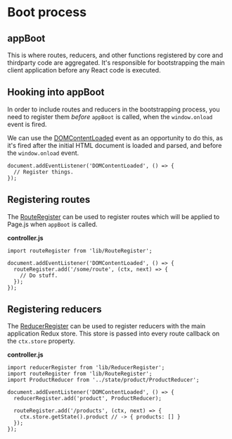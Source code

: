 # Boot process

## appBoot

This is where routes, reducers, and other functions registered by core and thirdparty code
are aggregated. It's responsible for bootstrapping the main client application before
any React code is executed.

## Hooking into appBoot

In order to include routes and reducers in the bootstrapping process, you need to register
them _before_ `appBoot` is called, when the `window.onload` event is fired.

We can use the
[DOMContentLoaded](https://developer.mozilla.org/en-US/docs/Web/Events/DOMContentLoaded)
event as an opportunity to do this, as it's fired after the initial HTML document is
loaded and parsed, and before the `window.onload` event.

```
document.addEventListener('DOMContentLoaded', () => {
  // Register things.
});
```

## Registering routes

The [RouteRegister](../lib/RouteRegister.js) can be used to register routes which will
be applied to Page.js when `appBoot` is called.

__controller.js__
```
import routeRegister from 'lib/RouteRegister';

document.addEventListener('DOMContentLoaded', () => {
  routeRegister.add('/some/route', (ctx, next) => {
    // Do stuff.
  });
});
```

## Registering reducers

The [ReducerRegister](../lib/ReducerRegister.js) can be used to register reducers with
the main application Redux store. This store is passed into every route callback on the
`ctx.store` property.

__controller.js__
```
import reducerRegister from 'lib/ReducerRegister';
import routeRegister from 'lib/RouteRegister';
import ProductReducer from '../state/product/ProductReducer';

document.addEventListener('DOMContentLoaded', () => {
  reducerRegister.add('product', ProductReducer);

  routeRegister.add('/products', (ctx, next) => {
    ctx.store.getState().product // -> { products: [] }
  });
});
```
